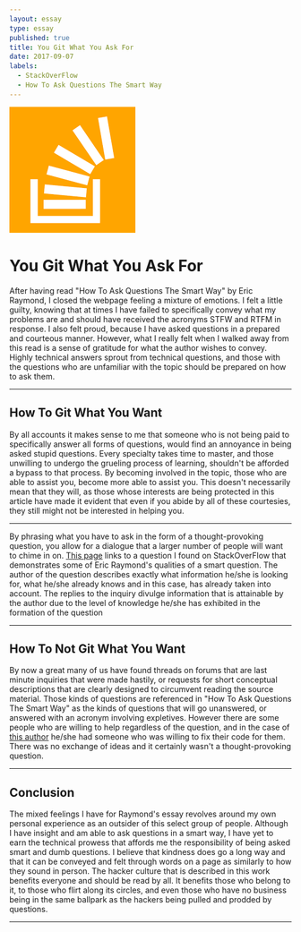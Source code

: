 ```yaml
---
layout: essay
type: essay
published: true
title: You Git What You Ask For
date: 2017-09-07
labels:
  - StackOverFlow
  - How To Ask Questions The Smart Way
---
```


<img class="ui medium left floated image" src="../images/stack.png">

# You Git What You Ask For 

After having read "How To Ask Questions The Smart Way" by Eric Raymond, I closed the webpage feeling a mixture of emotions. I felt a little guilty, knowing that at times I have failed to specifically convey what my problems are and should have received the acronyms STFW and RTFM in response. I also felt proud, because I have asked questions in a prepared and courteous manner. However, what I really felt when I walked away from this read is a sense of gratitude for what the author wishes to convey. Highly technical answers sprout from technical questions, and those with the questions who are unfamiliar with the topic should be prepared on how to ask them. 

<hr>

## How To Git What You Want

By all accounts it makes sense to me that someone who is not being paid to specifically answer all forms of questions, would find an annoyance in being asked stupid questions. Every specialty takes time to master, and those unwilling to undergo the grueling process of learning, shouldn't be afforded a bypass to that process. By becoming involved in the topic, those who are able to assist you, become more able to assist you. This doesn't necessarily mean that they will, as those whose interests are being protected in this article have made it evident that even if you abide by all of these courtesies, they still might not be interested in helping you.

<hr>

By phrasing what you have to ask in the form of a thought-provoking question, you allow for a dialogue that a larger number of people will want to chime in on. [This page](https://stackoverflow.com/questions/5062614/how-to-decide-when-to-use-node-js) links to a question I found on StackOverFlow that demonstrates some of Eric Raymond's qualities of a smart question. The author of the question describes exactly what information he/she is looking for, what he/she already knows and in this case, has already taken into account. The replies to the inquiry divulge information that is attainable by the author due to the level of knowledge he/she has exhibited in the formation of the question

<hr>

## How To Not Git What You Want

By now a great many of us have found threads on forums that are last minute inquiries that were made hastily, or requests for short conceptual descriptions that are clearly designed to circumvent reading the source material. Those kinds of questions are referenced in "How To Ask Questions The Smart Way" as the kinds of questions that will go unanswered, or answered with an acronym involving expletives. However there are some people who are willing to help regardless of the question, and in the case of [this author](https://stackoverflow.com/questions/43940886/xaml-code-wont-compile) he/she had someone who was willing to fix their code for them. There was no exchange of ideas and it certainly wasn't a thought-provoking question.

<hr>
	
## Conclusion

The mixed feelings I have for Raymond's essay revolves around my own personal experience as an outsider of this select group of people. Although I have insight and am able to ask questions in a smart way, I have yet to earn the technical prowess that affords me the responsibility of being asked smart and dumb questions. I believe that kindness does go a long way and that it can be conveyed and felt through words on a page as similarly to how they sound in person. The hacker culture that is described in this work benefits everyone and should be read by all. It benefits those who belong to it, to those who flirt along its circles, and even those who have no business being in the same ballpark as the hackers being pulled and prodded by questions. 

<hr>
